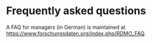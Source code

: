 # Frequently asked questions

A FAQ for managers (in German) is maintained at <https://www.forschungsdaten.org/index.php/RDMO_FAQ>.
